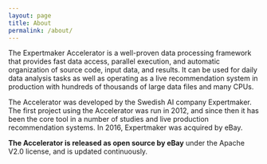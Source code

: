 ```yaml
---
layout: page
title: About
permalink: /about/
---
```


The Expertmaker Accelerator is a well-proven data processing framework
that provides fast data access, parallel execution, and automatic
organization of source code, input data, and results. It can be used
for daily data analysis tasks as well as operating as a live
recommendation system in production with hundreds of thousands of
large data files and many CPUs.

The Accelerator was developed by the Swedish AI company Expertmaker.
The first project using the Accelerator was run in 2012, and since
then it has been the core tool in a number of studies and live
production recommendation systems. In 2016, Expertmaker was acquired
by eBay.

**The Accelerator is released as open source by eBay** under the Apache
V2.0 license, and is updated continuously.


